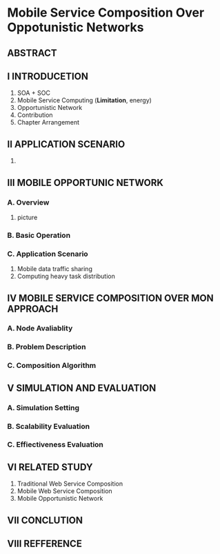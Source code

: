# Mobile Service Composition Over Oppotunistic Networks

## ABSTRACT

## I INTRODUCETION

1. SOA + SOC
2. Mobile Service Computing (**Limitation**, energy)
3. Opportunistic Network
4. Contribution
5. Chapter Arrangement

## II APPLICATION SCENARIO

1. ​

## III MOBILE OPPORTUNIC NETWORK

### A. Overview

1. picture

### B. Basic Operation

### C. Application Scenario

1. Mobile data traffic sharing
2. Computing heavy task distribution

## IV MOBILE SERVICE COMPOSITION OVER MON APPROACH

### A. Node Avaliablity

### B. Problem Description

### C. Composition Algorithm

## V SIMULATION AND EVALUATION

### A. Simulation Setting

### B. Scalability Evaluation

### C. Effiectiveness Evaluation

## VI RELATED STUDY

1. Traditional Web Service Composition
2. Mobile Web Service Composition
3. Mobile Opportunistic Network

## VII CONCLUTION

## VIII REFFERENCE